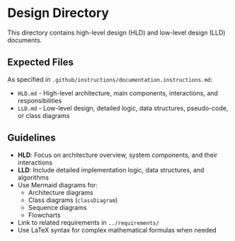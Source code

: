 # Design Directory

This directory contains high-level design (HLD) and low-level design (LLD) documents.

## Expected Files

As specified in `.github/instructions/documentation.instructions.md`:

- `HLD.md` - High-level architecture, main components, interactions, and responsibilities
- `LLD.md` - Low-level design, detailed logic, data structures, pseudo-code, or class diagrams

## Guidelines

- **HLD**: Focus on architecture overview, system components, and their interactions
- **LLD**: Include detailed implementation logic, data structures, and algorithms
- Use Mermaid diagrams for:
  - Architecture diagrams
  - Class diagrams (`classDiagram`)
  - Sequence diagrams
  - Flowcharts
- Link to related requirements in `../requirements/`
- Use LaTeX syntax for complex mathematical formulas when needed